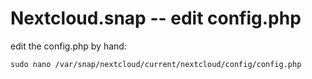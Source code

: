 # Nextcloud.snap -- edit config.php

edit the config.php by hand:

```
sudo nano /var/snap/nextcloud/current/nextcloud/config/config.php 
```
